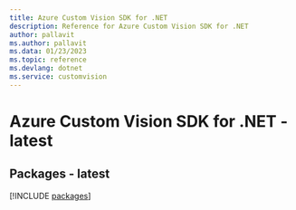 ```yaml
---
title: Azure Custom Vision SDK for .NET
description: Reference for Azure Custom Vision SDK for .NET
author: pallavit
ms.author: pallavit
ms.data: 01/23/2023
ms.topic: reference
ms.devlang: dotnet
ms.service: customvision
---
```

# Azure Custom Vision SDK for .NET - latest
## Packages - latest
[!INCLUDE [packages](custom-vision-index.md)]